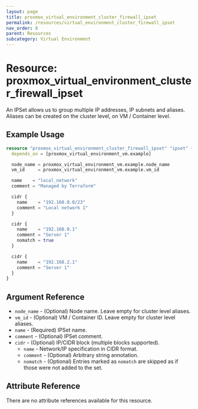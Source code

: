 ```yaml
---
layout: page
title: proxmox_virtual_environment_cluster_firewall_ipset
permalink: /resources/virtual_environment_cluster_firewall_ipset
nav_order: 8
parent: Resources
subcategory: Virtual Environment
---
```


# Resource: proxmox_virtual_environment_cluster_firewall_ipset

An IPSet allows us to group multiple IP addresses, IP subnets and aliases. Aliases can be
created on the cluster level, on VM / Container level.

## Example Usage

```terraform
resource "proxmox_virtual_environment_cluster_firewall_ipset" "ipset" {
  depends_on = [proxmox_virtual_environment_vm.example]

  node_name = proxmox_virtual_environment_vm.example.node_name
  vm_id     = proxmox_virtual_environment_vm.example.vm_id

  name    = "local_network"
  comment = "Managed by Terraform"

  cidr {
    name    = "192.168.0.0/23"
    comment = "Local network 1"
  }

  cidr {
    name    = "192.168.0.1"
    comment = "Server 1"
    nomatch = true
  }

  cidr {
    name    = "192.168.2.1"
    comment = "Server 1"
  }
}
```

## Argument Reference

- `node_name` - (Optional) Node name. Leave empty for cluster level aliases.
- `vm_id` - (Optional) VM / Container ID. Leave empty for cluster level aliases.
- `name` - (Required) IPSet name.
- `comment` - (Optional) IPSet comment.
- `cidr` - (Optional) IP/CIDR block (multiple blocks supported).
    - `name` - Network/IP specification in CIDR format.
    - `comment` - (Optional) Arbitrary string annotation.
    - `nomatch` - (Optional) Entries marked as `nomatch` are skipped as if those
      were not added to the set.

## Attribute Reference

There are no attribute references available for this resource.
